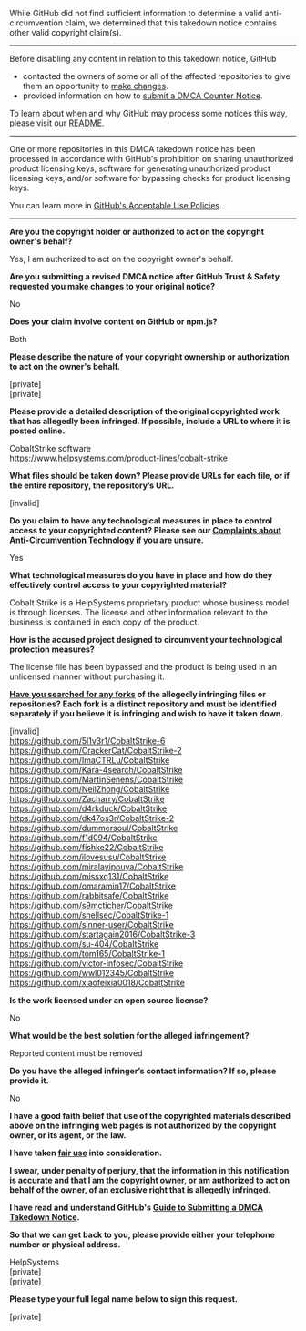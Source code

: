 While GitHub did not find sufficient information to determine a valid anti-circumvention claim, we determined that this takedown notice contains other valid copyright claim(s).

---

Before disabling any content in relation to this takedown notice, GitHub
- contacted the owners of some or all of the affected repositories to give them an opportunity to [make changes](https://docs.github.com/en/github/site-policy/dmca-takedown-policy#a-how-does-this-actually-work).
- provided information on how to [submit a DMCA Counter Notice](https://docs.github.com/en/articles/guide-to-submitting-a-dmca-counter-notice).

To learn about when and why GitHub may process some notices this way, please visit our [README](https://github.com/github/dmca/blob/master/README.md#anatomy-of-a-takedown-notice).

---

One or more repositories in this DMCA takedown notice has been processed in accordance with GitHub's prohibition on sharing unauthorized product licensing keys, software for generating unauthorized product licensing keys, and/or software for bypassing checks for product licensing keys.

You can learn more in [GitHub's Acceptable Use Policies](https://docs.github.com/en/github/site-policy/github-acceptable-use-policies).

---

**Are you the copyright holder or authorized to act on the copyright owner's behalf?**

Yes, I am authorized to act on the copyright owner's behalf.

**Are you submitting a revised DMCA notice after GitHub Trust & Safety requested you make changes to your original notice?**

No

**Does your claim involve content on GitHub or npm.js?**

Both

**Please describe the nature of your copyright ownership or authorization to act on the owner's behalf.**

[private]  
[private]  

**Please provide a detailed description of the original copyrighted work that has allegedly been infringed. If possible, include a URL to where it is posted online.**

CobaltStrike software  
https://www.helpsystems.com/product-lines/cobalt-strike

**What files should be taken down? Please provide URLs for each file, or if the entire repository, the repository’s URL.**

[invalid]

**Do you claim to have any technological measures in place to control access to your copyrighted content? Please see our <a href="https://docs.github.com/articles/guide-to-submitting-a-dmca-takedown-notice#complaints-about-anti-circumvention-technology">Complaints about Anti-Circumvention Technology</a> if you are unsure.**

Yes

**What technological measures do you have in place and how do they effectively control access to your copyrighted material?**

Cobalt Strike is a HelpSystems proprietary product whose business model is through licenses. The license and other information relevant to the business is contained in each copy of the product.

**How is the accused project designed to circumvent your technological protection measures?**

The license file has been bypassed and the product is being used in an unlicensed manner without purchasing it.

**<a href="https://docs.github.com/articles/dmca-takedown-policy#b-what-about-forks-or-whats-a-fork">Have you searched for any forks</a> of the allegedly infringing files or repositories? Each fork is a distinct repository and must be identified separately if you believe it is infringing and wish to have it taken down.**

[invalid]  
https://github.com/5l1v3r1/CobaltStrike-6  
https://github.com/CrackerCat/CobaltStrike-2  
https://github.com/ImaCTRLu/CobaltStrike  
https://github.com/Kara-4search/CobaltStrike  
https://github.com/MartinSenens/CobaltStrike  
https://github.com/NeilZhong/CobaltStrike  
https://github.com/Zacharry/CobaltStrike  
https://github.com/d4rkduck/CobaltStrike  
https://github.com/dk47os3r/CobaltStrike-2  
https://github.com/dummersoul/CobaltStrike  
https://github.com/f1d094/CobaltStrike  
https://github.com/fishke22/CobaltStrike  
https://github.com/ilovesusu/CobaltStrike  
https://github.com/miralayipouya/CobaltStrike  
https://github.com/missxq131/CobaltStrike  
https://github.com/omaramin17/CobaltStrike  
https://github.com/rabbitsafe/CobaltStrike  
https://github.com/s9mcticher/CobaltStrike  
https://github.com/shellsec/CobaltStrike-1  
https://github.com/sinner-user/CobaltStrike  
https://github.com/startagain2016/CobaltStrike-3  
https://github.com/su-404/CobaltStrike  
https://github.com/tom165/CobaltStrike-1  
https://github.com/victor-infosec/CobaltStrike  
https://github.com/wwl012345/CobaltStrike  
https://github.com/xiaofeixia0018/CobaltStrike  

**Is the work licensed under an open source license?**

No

**What would be the best solution for the alleged infringement?**

Reported content must be removed

**Do you have the alleged infringer’s contact information? If so, please provide it.**

No

**I have a good faith belief that use of the copyrighted materials described above on the infringing web pages is not authorized by the copyright owner, or its agent, or the law.**

**I have taken <a href="https://www.lumendatabase.org/topics/22">fair use</a> into consideration.**

**I swear, under penalty of perjury, that the information in this notification is accurate and that I am the copyright owner, or am authorized to act on behalf of the owner, of an exclusive right that is allegedly infringed.**

**I have read and understand GitHub's <a href="https://docs.github.com/articles/guide-to-submitting-a-dmca-takedown-notice/">Guide to Submitting a DMCA Takedown Notice</a>.**

**So that we can get back to you, please provide either your telephone number or physical address.**

HelpSystems  
[private]  
[private]  

**Please type your full legal name below to sign this request.**

[private]
